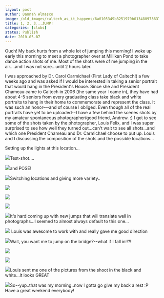 ```yaml
---
layout: post
author: Dannah Almasco
image: /old_images/caltech_as_it_happens/6a0105349b8251970b013480973637970c.jpg
title: 1, 2, 3...JUMP!
categories: [clubs]
status: Publish
date: 2010-05-07
---
```


Ouch! My back hurts from a whole lot of jumping this morning!
I woke up early this morning to meet a photographer over at Millikan Pond to take dance action shots of me. Most of the shots were of me jumping in the air....and I was not sore...until 2 hours later.

I was approached by Dr. Carol Carmichael (First Lady of Caltech!) a few weeks ago and was asked if I would be interested in taking a senior portrait that would hang in the President's House. Since she and President Chameau came to Caltech in 2006 (the same year I came in), they have had about 4-5 seniors from every graduating class take black and white portraits to hang in their home to commemorate and represent the class. It was such an honor---and of course I obliged. 
Even though all of the real portraits have yet to be uploaded--I have a few behind the scenes shots by my amateur spontaneous photographer/good friend, Andrew. :) I got to see some of the shots taken by the photographer, Louis Felix, and I was super surprised to see how well they turned out...can't wait to see all shots...and which one President Chameau and Dr. Carmichael choose to put up. 
Louis and I discussing the composition of the shots and the possible locations...

Setting up the lights at this location...


![](/old_images/caltech_as_it_happens/6a0105349b8251970b013480973b86970c.jpg)Test-shot....


![](/old_images/caltech_as_it_happens/6a0105349b8251970b0133ed63a91a970b.jpg)and POSE!

![](/old_images/caltech_as_it_happens/6a0105349b8251970b0133ed63a9f9970b.jpg)Switching locations and giving more variety..


![](/old_images/caltech_as_it_happens/6a0105349b8251970b0133ed63ad98970b.jpg)

![](/old_images/caltech_as_it_happens/6a0105349b8251970b0133ed63ae70970b.jpg)

![](/old_images/caltech_as_it_happens/6a0105349b8251970b01348097441f970c.jpg)

![](/old_images/caltech_as_it_happens/6a0105349b8251970b013480974603970c.jpg)It's hard coming up with new jumps that will translate well in photographs...I seemed to almost always default to this one...


![](/old_images/caltech_as_it_happens/6a0105349b8251970b0133ed63b3a1970b.jpg) Louis was awesome to work with and really gave me good direction

![](/old_images/caltech_as_it_happens/6a0105349b8251970b0133ed63b543970b.jpg)Wait, you want me to jump on the bridge?--what if I fall in!!?!

![](/old_images/caltech_as_it_happens/6a0105349b8251970b013480974ab9970c.jpg)

![](/old_images/caltech_as_it_happens/6a0105349b8251970b0133ed63b701970b.jpg)

![](/old_images/caltech_as_it_happens/6a0105349b8251970b013480974c43970c.jpg)Louis sent me one of the pictures from the shoot in the black and white...It looks GREAT

![](/old_images/caltech_as_it_happens/6a0105349b8251970b0133ed63bbca970b.jpg)So--yup..that was my morning..now I gotta go give my back a rest :P Have a great weekend everybody!
